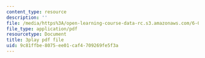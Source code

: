 ```yaml
---
content_type: resource
description: ''
file: /media/https%3A/open-learning-course-data-rc.s3.amazonaws.com/6-002-circuits-and-electronics-spring-2007/9c81ffbe8075ee01caf4709269fe5f3a_9RqFFlZgf60.pdf
file_type: application/pdf
resourcetype: Document
title: 3play pdf file
uid: 9c81ffbe-8075-ee01-caf4-709269fe5f3a
---
```

